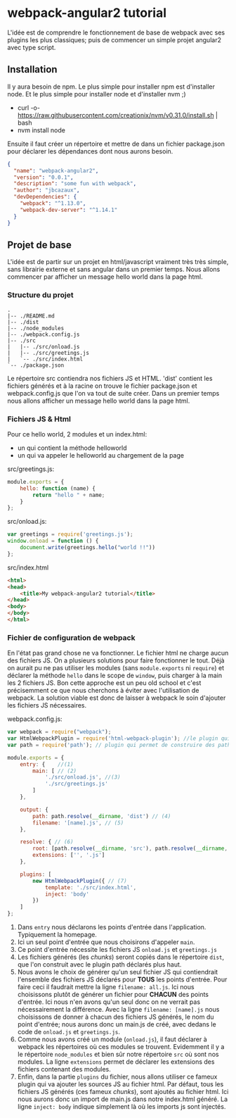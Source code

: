 # webpack-angular2 tutorial
 
L'idée est de comprendre le fonctionnement de base de webpack avec ses plugins les plus classiques; puis de commencer un simple projet angular2 avec type script.

## Installation

Il y aura besoin de npm. Le plus simple pour installer npm est d'installer node. Et le plus simple pour installer node et d'installer nvm ;)

* curl -o- https://raw.githubusercontent.com/creationix/nvm/v0.31.0/install.sh | bash
* nvm install node

Ensuite il faut créer un répertoire et mettre de dans un fichier package.json pour déclarer les dépendances dont nous aurons besoin.

```json
{
  "name": "webpack-angular2",
  "version": "0.0.1",
  "description": "some fun with webpack",
  "author": "jbcazaux",
  "devDependencies": {
    "webpack": "^1.13.0",
    "webpack-dev-server": "^1.14.1"
  }
}
```

## Projet de base

L'idée est de partir sur un projet en html/javascript vraiment très très simple, sans librairie externe et sans angular dans un premier temps.
Nous allons commencer par afficher un message hello world dans la page html. 

### Structure du projet
```
.
|-- ./README.md
|-- ./dist
|-- ./node_modules
|-- ./webpack.config.js
|-- ./src
|   |-- ./src/onload.js
|   |-- ./src/greetings.js
|   `-- ./src/index.html
`-- ./package.json
```
Le répertoire src contiendra nos fichiers JS et HTML. 'dist' contient les fichiers générés et à la racine on trouve le fichier package.json et webpack.config.js que l'on va tout de suite créer.
Dans un premier temps nous allons afficher un message hello world dans la page html. 

### Fichiers JS & Html
Pour ce hello world, 2 modules et un index.html:
* un qui contient la méthode helloworld
* un qui va appeler le helloworld au chargement de la page

src/greetings.js:
```javascript
module.exports = {
    hello: function (name) {
        return "hello " + name;
    }
};
```

src/onload.js:
```javascript
var greetings = require('greetings.js');
window.onload = function () {
    document.write(greetings.hello("world !!"))
};
```

src/index.html
```html
<html>
<head>
    <title>My webpack-angular2 tutorial</title>
</head>
<body>
</body>
</html>
```

### Fichier de configuration de webpack
En l'état pas grand chose ne va fonctionner. Le fichier html ne charge aucun des fichiers JS.
On a plusieurs solutions pour faire fonctionner le tout. Déjà on aurait pu ne pas utiliser les modules (sans `module.exports` ni `require`) et déclarer la méthode `hello` dans le scope de `window`, puis charger à la main les 2 fichiers JS.
Bon cette approche est un peu old school et c'est précisemment ce que nous cherchons à éviter avec l'utilisation de webpack.
La solution viable est donc de laisser à webpack le soin d'ajouter les fichiers JS nécessaires.

webpack.config.js:

```javascript
var webpack = require("webpack");
var HtmlWebpackPlugin = require('html-webpack-plugin'); //le plugin qui permet de compléter la page index.html
var path = require('path'); // plugin qui permet de construire des paths en concaténant le nom des répertoires

module.exports = {
    entry: {    //(1)
        main: [ // (2)
            './src/onload.js', //(3) 
            './src/greetings.js'
        ]
    },

    output: {
        path: path.resolve(__dirname, 'dist') // (4)
        filename: '[name].js', // (5)
    },

    resolve: { // (6)
        root: [path.resolve(__dirname, 'src'), path.resolve(__dirname, 'node_modules')],
        extensions: ['', '.js']
    },

    plugins: [ 
        new HtmlWebpackPlugin({ // (7)
            template: './src/index.html',
            inject: 'body'
        })
    ]
};
```

1. Dans `entry` nous déclarons les points d'entrée dans l'application. Typiquement la homepage.
2. Ici un seul point d'entrée que nous choisirons d'appeler `main`.
3. Ce point d'entrée nécessite les fichiers JS `onload.js` et `greetings.js`
4. Les fichiers générés (les *chunks*) seront copiés dans le répertoire `dist`, que l'on construit avec le plugin path déclarés plus haut.
5. Nous avons le choix de générer qu'un seul fichier JS qui contiendrait l'ensemble des fichiers JS déclarés pour **TOUS** les points d'entrée. Pour faire ceci il faudrait mettre la ligne `filename: all.js`. Ici nous choisissons plutôt de générer un fichier pour **CHACUN** des points d'entrée. Ici nous n'en avons qu'un seul donc on ne verrait pas nécessairement la différence. Avec la ligne `filename: [name].js` nous choisissons de donner à chacun des fichiers JS générés, le nom du point d'entrée; nous aurons donc un main.js de créé, avec dedans le code de `onload.js` et `greetings.js`.
6. Comme nous avons créé un module (`onload.js`), il faut déclarer à webpack les répertoires où ces modules se trouvent. Evidemment il y a le répertoire `node_modules` et bien sûr notre répertoire `src` où sont nos modules. La ligne `extensions` permet de déclarer les extensions des fichiers contenant des modules.
7. Enfin, dans la partie `plugins` du fichier, nous allons utiliser ce fameux plugin qui va ajouter les sources JS au fichier html. Par défaut, tous les fichiers JS générés (ces fameux *chunks*), sont ajoutés au fichier html. Ici nous aurons donc un import de main.js dans notre index.html généré. La ligne `inject: body` indique simplement là où les imports js sont injectés.

